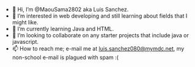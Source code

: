 - 👋 Hi, I’m @MaouSama2802 aka Luis Sanchez.
- 👀 I’m interested in web developing and still learning about fields that I might like.
- 🌱 I’m currently learning Java and HTML.
- 💞️ I’m looking to collaborate on any starter projects that include java or javascript.
- 📫 How to reach me; e-mail me at luis.sanchez080@mymdc.net, my non-school e-mail is plagued with spam :(

<!---
MaouSama2802/MaouSama2802 is a ✨ special ✨ repository because its `README.md` (this file) appears on your GitHub profile.
You can click the Preview link to take a look at your changes.
--->
